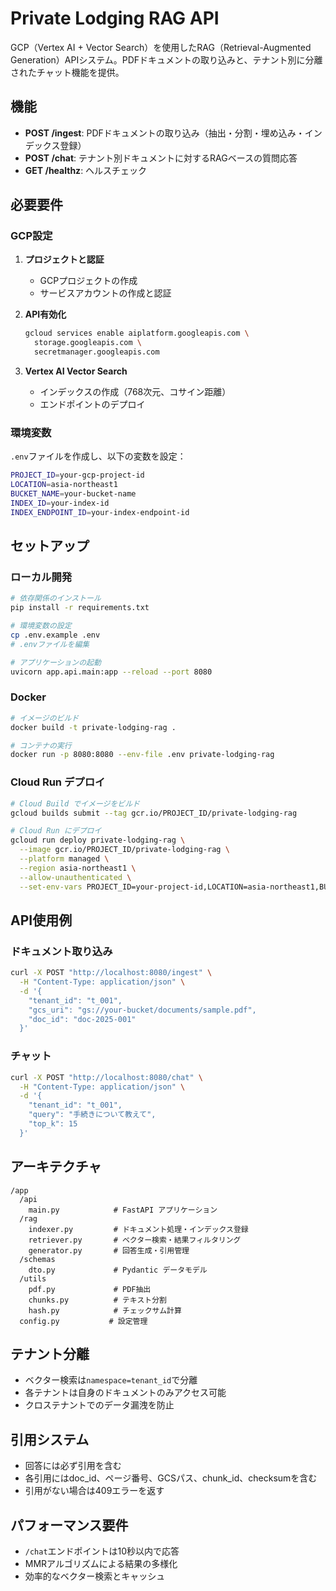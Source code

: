 # Private Lodging RAG API

GCP（Vertex AI + Vector Search）を使用したRAG（Retrieval-Augmented Generation）APIシステム。PDFドキュメントの取り込みと、テナント別に分離されたチャット機能を提供。

## 機能

- **POST /ingest**: PDFドキュメントの取り込み（抽出・分割・埋め込み・インデックス登録）
- **POST /chat**: テナント別ドキュメントに対するRAGベースの質問応答
- **GET /healthz**: ヘルスチェック

## 必要要件

### GCP設定

1. **プロジェクトと認証**
   - GCPプロジェクトの作成
   - サービスアカウントの作成と認証

2. **API有効化**
   ```bash
   gcloud services enable aiplatform.googleapis.com \
     storage.googleapis.com \
     secretmanager.googleapis.com
   ```

3. **Vertex AI Vector Search**
   - インデックスの作成（768次元、コサイン距離）
   - エンドポイントのデプロイ

### 環境変数

`.env`ファイルを作成し、以下の変数を設定：

```bash
PROJECT_ID=your-gcp-project-id
LOCATION=asia-northeast1
BUCKET_NAME=your-bucket-name
INDEX_ID=your-index-id
INDEX_ENDPOINT_ID=your-index-endpoint-id
```

## セットアップ

### ローカル開発

```bash
# 依存関係のインストール
pip install -r requirements.txt

# 環境変数の設定
cp .env.example .env
# .envファイルを編集

# アプリケーションの起動
uvicorn app.api.main:app --reload --port 8080
```

### Docker

```bash
# イメージのビルド
docker build -t private-lodging-rag .

# コンテナの実行
docker run -p 8080:8080 --env-file .env private-lodging-rag
```

### Cloud Run デプロイ

```bash
# Cloud Build でイメージをビルド
gcloud builds submit --tag gcr.io/PROJECT_ID/private-lodging-rag

# Cloud Run にデプロイ
gcloud run deploy private-lodging-rag \
  --image gcr.io/PROJECT_ID/private-lodging-rag \
  --platform managed \
  --region asia-northeast1 \
  --allow-unauthenticated \
  --set-env-vars PROJECT_ID=your-project-id,LOCATION=asia-northeast1,BUCKET_NAME=your-bucket,INDEX_ID=your-index-id,INDEX_ENDPOINT_ID=your-endpoint-id
```

## API使用例

### ドキュメント取り込み

```bash
curl -X POST "http://localhost:8080/ingest" \
  -H "Content-Type: application/json" \
  -d '{
    "tenant_id": "t_001",
    "gcs_uri": "gs://your-bucket/documents/sample.pdf",
    "doc_id": "doc-2025-001"
  }'
```

### チャット

```bash
curl -X POST "http://localhost:8080/chat" \
  -H "Content-Type: application/json" \
  -d '{
    "tenant_id": "t_001",
    "query": "手続きについて教えて",
    "top_k": 15
  }'
```

## アーキテクチャ

```
/app
  /api
    main.py            # FastAPI アプリケーション
  /rag
    indexer.py         # ドキュメント処理・インデックス登録
    retriever.py       # ベクター検索・結果フィルタリング
    generator.py       # 回答生成・引用管理
  /schemas
    dto.py             # Pydantic データモデル
  /utils
    pdf.py             # PDF抽出
    chunks.py          # テキスト分割
    hash.py            # チェックサム計算
  config.py           # 設定管理
```

## テナント分離

- ベクター検索は`namespace=tenant_id`で分離
- 各テナントは自身のドキュメントのみアクセス可能
- クロステナントでのデータ漏洩を防止

## 引用システム

- 回答には必ず引用を含む
- 各引用にはdoc_id、ページ番号、GCSパス、chunk_id、checksumを含む
- 引用がない場合は409エラーを返す

## パフォーマンス要件

- `/chat`エンドポイントは10秒以内で応答
- MMRアルゴリズムによる結果の多様化
- 効率的なベクター検索とキャッシュ